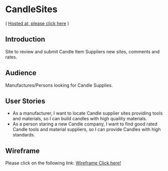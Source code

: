 # CandleSites
( [Hosted at, please click here](https://.../) )

## Introduction
Site to review and submit Candle Item Suppliers new sites, comments and rates.

## Audience
Manufactures/Persons looking for Candle Supplies.

## User Stories
- As a manufacturer, I want to locate Candle supplier sites providing tools and materials, so I can build candles with high quaility materials.
- As a person staring a new Candle company, I want to find good rated Candle tools and material suppliers, so I can provide Candles with high standards.

## Wireframe
Please click on the following link:
[Wireframe Click here!](./wireFrame/candlesites.png)
